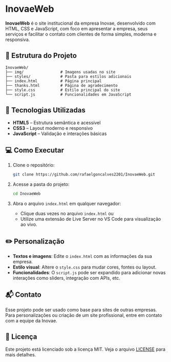 # InovaeWeb

**InovaeWeb** é o site institucional da empresa Inovae, desenvolvido com HTML, CSS e JavaScript, com foco em apresentar a empresa, seus serviços e facilitar o contato com clientes de forma simples, moderna e responsiva.

## 📁 Estrutura do Projeto

```
InovaeWeb/
├── img/                # Imagens usadas no site
├── styles/             # Pasta para estilos adicionais
├── index.html          # Página principal
├── thanks.html         # Página de agradecimento
├── style.css           # Estilo principal do site
└── script.js           # Funcionalidades em JavaScript
```

## 🚀 Tecnologias Utilizadas

- **HTML5** – Estrutura semântica e acessível
- **CSS3** – Layout moderno e responsivo
- **JavaScript** – Validação e interações básicas

## 💻 Como Executar

1. Clone o repositório:
   ```bash
   git clone https://github.com/rafaelgoncalves2201/InovaeWeb.git
   ```

2. Acesse a pasta do projeto:
   ```bash
   cd InovaeWeb
   ```

3. Abra o arquivo `index.html` em qualquer navegador:
   - Clique duas vezes no arquivo `index.html` ou
   - Utilize uma extensão de Live Server no VS Code para visualização ao vivo.

## ✏️ Personalização

- **Textos e imagens**: Edite o `index.html` com as informações da sua empresa.
- **Estilo visual**: Altere o `style.css` para mudar cores, fontes ou layout.
- **Funcionalidades**: O `script.js` pode ser expandido para adicionar novas interações como sliders, integração com APIs, etc.

## 📬 Contato

Esse projeto pode ser usado como base para sites de outras empresas. Para personalizações ou criação de um site profissional, entre em contato com a equipe da Inovae.

## 📄 Licença

Este projeto está licenciado sob a licença MIT. Veja o arquivo [LICENSE](LICENSE) para mais detalhes.

